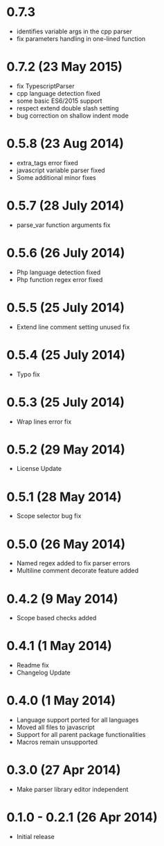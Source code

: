 # 0.7.3
* identifies variable args in the cpp parser
* fix parameters handling in one-lined function

# 0.7.2 (23 May 2015)
* fix TypescriptParser
* cpp language detection fixed
* some basic ES6/2015 support
* respect extend double slash setting
* bug correction on shallow indent mode

# 0.5.8 (23 Aug 2014)

* extra_tags error fixed
* javascript variable parser fixed
* Some additional minor fixes

# 0.5.7 (28 July 2014)

* parse_var function arguments fix

# 0.5.6 (26 July 2014)

* Php language detection fixed
* Php function regex error fixed

# 0.5.5 (25 July 2014)

* Extend line comment setting unused fix

# 0.5.4 (25 July 2014)

* Typo fix

# 0.5.3 (25 July 2014)

* Wrap lines error fix

# 0.5.2 (29 May 2014)

* License Update

# 0.5.1 (28 May 2014)

* Scope selector bug fix

# 0.5.0 (26 May 2014)

* Named regex added to fix parser errors
* Multiline comment decorate feature added

# 0.4.2 (9 May 2014)

* Scope based checks added

# 0.4.1 (1 May 2014)

* Readme fix
* Changelog Update

# 0.4.0 (1 May 2014)

* Language support ported for all languages
* Moved all files to javascript
* Support for all parent package functionalities
* Macros remain unsupported

# 0.3.0 (27 Apr 2014)

* Make parser library editor independent

# 0.1.0 - 0.2.1 (26 Apr 2014)

* Initial release
